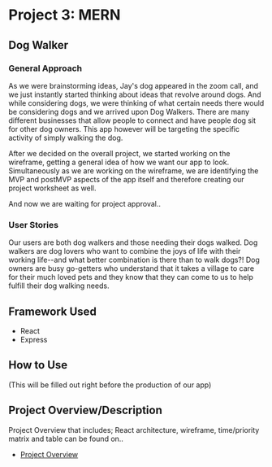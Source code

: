 # Project 3: MERN
## Dog Walker

### General Approach

As we were brainstorming ideas, Jay's dog appeared in the zoom call, and we just instantly started thinking about ideas that revolve around dogs. And while considering dogs, we were thinking of what certain needs there would be considering dogs and we arrived upon Dog Walkers. There are many different businesses that allow people to connect and have people dog sit for other dog owners. This app however will be targeting the specific activity of simply walking the dog.

After we decided on the overall project, we started working on the wireframe, getting a general idea of how we want our app to look. Simultaneously as we are working on the wireframe, we are identifying the MVP and postMVP aspects of the app itself and therefore creating our project worksheet as well.

And now we are waiting for project approval..

### User Stories

Our users are both dog walkers and those needing their dogs walked. Dog walkers are dog lovers who want to combine the joys of life with their working life--and what better combination is there than to walk dogs?! Dog owners are busy go-getters who understand that it takes a village to care for their much loved pets and they know that they can come to us to help fulfill their dog walking needs.


## Framework Used

- React
- Express

## How to Use

(This will be filled out right before the production of our app)

## Project Overview/Description

Project Overview that includes; React architecture, wireframe, time/priority matrix and table can be found on..
- [Project Overview](project-worksheet.md)